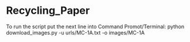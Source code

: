 # Recycling_Paper

To run the script put the next line into Command Promot/Terminal:
python download_images.py -u urls/MC-1A.txt -o images/MC-1A
